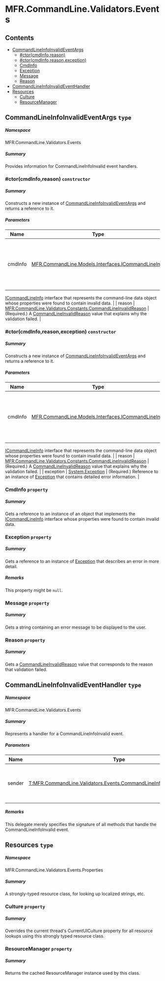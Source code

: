 <a name='assembly'></a>
# MFR.CommandLine.Validators.Events

## Contents

- [CommandLineInfoInvalidEventArgs](#T-MFR-CommandLine-Validators-Events-CommandLineInfoInvalidEventArgs 'MFR.CommandLine.Validators.Events.CommandLineInfoInvalidEventArgs')
  - [#ctor(cmdInfo,reason)](#M-MFR-CommandLine-Validators-Events-CommandLineInfoInvalidEventArgs-#ctor-MFR-CommandLine-Models-Interfaces-ICommandLineInfo,MFR-CommandLine-Validators-Constants-CommandLineInvalidReason- 'MFR.CommandLine.Validators.Events.CommandLineInfoInvalidEventArgs.#ctor(MFR.CommandLine.Models.Interfaces.ICommandLineInfo,MFR.CommandLine.Validators.Constants.CommandLineInvalidReason)')
  - [#ctor(cmdInfo,reason,exception)](#M-MFR-CommandLine-Validators-Events-CommandLineInfoInvalidEventArgs-#ctor-MFR-CommandLine-Models-Interfaces-ICommandLineInfo,MFR-CommandLine-Validators-Constants-CommandLineInvalidReason,System-Exception- 'MFR.CommandLine.Validators.Events.CommandLineInfoInvalidEventArgs.#ctor(MFR.CommandLine.Models.Interfaces.ICommandLineInfo,MFR.CommandLine.Validators.Constants.CommandLineInvalidReason,System.Exception)')
  - [CmdInfo](#P-MFR-CommandLine-Validators-Events-CommandLineInfoInvalidEventArgs-CmdInfo 'MFR.CommandLine.Validators.Events.CommandLineInfoInvalidEventArgs.CmdInfo')
  - [Exception](#P-MFR-CommandLine-Validators-Events-CommandLineInfoInvalidEventArgs-Exception 'MFR.CommandLine.Validators.Events.CommandLineInfoInvalidEventArgs.Exception')
  - [Message](#P-MFR-CommandLine-Validators-Events-CommandLineInfoInvalidEventArgs-Message 'MFR.CommandLine.Validators.Events.CommandLineInfoInvalidEventArgs.Message')
  - [Reason](#P-MFR-CommandLine-Validators-Events-CommandLineInfoInvalidEventArgs-Reason 'MFR.CommandLine.Validators.Events.CommandLineInfoInvalidEventArgs.Reason')
- [CommandLineInfoInvalidEventHandler](#T-MFR-CommandLine-Validators-Events-CommandLineInfoInvalidEventHandler 'MFR.CommandLine.Validators.Events.CommandLineInfoInvalidEventHandler')
- [Resources](#T-MFR-CommandLine-Validators-Events-Properties-Resources 'MFR.CommandLine.Validators.Events.Properties.Resources')
  - [Culture](#P-MFR-CommandLine-Validators-Events-Properties-Resources-Culture 'MFR.CommandLine.Validators.Events.Properties.Resources.Culture')
  - [ResourceManager](#P-MFR-CommandLine-Validators-Events-Properties-Resources-ResourceManager 'MFR.CommandLine.Validators.Events.Properties.Resources.ResourceManager')

<a name='T-MFR-CommandLine-Validators-Events-CommandLineInfoInvalidEventArgs'></a>
## CommandLineInfoInvalidEventArgs `type`

##### Namespace

MFR.CommandLine.Validators.Events

##### Summary

Provides information for CommandLineInfoInvalid event handlers.

<a name='M-MFR-CommandLine-Validators-Events-CommandLineInfoInvalidEventArgs-#ctor-MFR-CommandLine-Models-Interfaces-ICommandLineInfo,MFR-CommandLine-Validators-Constants-CommandLineInvalidReason-'></a>
### #ctor(cmdInfo,reason) `constructor`

##### Summary

Constructs a new instance of
[CommandLineInfoInvalidEventArgs](#T-MFR-CommandLine-Validators-Events-CommandLineInfoInvalidEventArgs 'MFR.CommandLine.Validators.Events.CommandLineInfoInvalidEventArgs')
and returns a reference to it.

##### Parameters

| Name | Type | Description |
| ---- | ---- | ----------- |
| cmdInfo | [MFR.CommandLine.Models.Interfaces.ICommandLineInfo](#T-MFR-CommandLine-Models-Interfaces-ICommandLineInfo 'MFR.CommandLine.Models.Interfaces.ICommandLineInfo') | (Required.) Reference to an instance of an object that implements the
[ICommandLineInfo](#T-MFR-CommandLine-Models-Interfaces-ICommandLineInfo 'MFR.CommandLine.Models.Interfaces.ICommandLineInfo') interface
that represents the command-line data object whose properties were found to
contain invalid data. |
| reason | [MFR.CommandLine.Validators.Constants.CommandLineInvalidReason](#T-MFR-CommandLine-Validators-Constants-CommandLineInvalidReason 'MFR.CommandLine.Validators.Constants.CommandLineInvalidReason') | (Required.) A
[CommandLineInvalidReason](#T-MFR-CommandLine-Validators-Constants-CommandLineInvalidReason 'MFR.CommandLine.Validators.Constants.CommandLineInvalidReason')
value that explains why the validation failed. |

<a name='M-MFR-CommandLine-Validators-Events-CommandLineInfoInvalidEventArgs-#ctor-MFR-CommandLine-Models-Interfaces-ICommandLineInfo,MFR-CommandLine-Validators-Constants-CommandLineInvalidReason,System-Exception-'></a>
### #ctor(cmdInfo,reason,exception) `constructor`

##### Summary

Constructs a new instance of
[CommandLineInfoInvalidEventArgs](#T-MFR-CommandLine-Validators-Events-CommandLineInfoInvalidEventArgs 'MFR.CommandLine.Validators.Events.CommandLineInfoInvalidEventArgs')
and returns a reference to it.

##### Parameters

| Name | Type | Description |
| ---- | ---- | ----------- |
| cmdInfo | [MFR.CommandLine.Models.Interfaces.ICommandLineInfo](#T-MFR-CommandLine-Models-Interfaces-ICommandLineInfo 'MFR.CommandLine.Models.Interfaces.ICommandLineInfo') | (Required.) Reference to an instance of an object that implements the
[ICommandLineInfo](#T-MFR-CommandLine-Models-Interfaces-ICommandLineInfo 'MFR.CommandLine.Models.Interfaces.ICommandLineInfo') interface
that represents the command-line data object whose properties were found to
contain invalid data. |
| reason | [MFR.CommandLine.Validators.Constants.CommandLineInvalidReason](#T-MFR-CommandLine-Validators-Constants-CommandLineInvalidReason 'MFR.CommandLine.Validators.Constants.CommandLineInvalidReason') | (Required.) A
[CommandLineInvalidReason](#T-MFR-CommandLine-Validators-Constants-CommandLineInvalidReason 'MFR.CommandLine.Validators.Constants.CommandLineInvalidReason')
value that explains why the validation failed. |
| exception | [System.Exception](http://msdn.microsoft.com/query/dev14.query?appId=Dev14IDEF1&l=EN-US&k=k:System.Exception 'System.Exception') | (Required.) Reference to an instance of
[Exception](http://msdn.microsoft.com/query/dev14.query?appId=Dev14IDEF1&l=EN-US&k=k:System.Exception 'System.Exception')
that contains detailed error information. |

<a name='P-MFR-CommandLine-Validators-Events-CommandLineInfoInvalidEventArgs-CmdInfo'></a>
### CmdInfo `property`

##### Summary

Gets a reference to an instance of an object that implements the
[ICommandLineInfo](#T-MFR-CommandLine-Models-Interfaces-ICommandLineInfo 'MFR.CommandLine.Models.Interfaces.ICommandLineInfo') interface
whose properties were found to contain invalid data.

<a name='P-MFR-CommandLine-Validators-Events-CommandLineInfoInvalidEventArgs-Exception'></a>
### Exception `property`

##### Summary

Gets a reference to an instance of [Exception](http://msdn.microsoft.com/query/dev14.query?appId=Dev14IDEF1&l=EN-US&k=k:System.Exception 'System.Exception')
that describes an error in more detail.

##### Remarks

This property might be `null`.

<a name='P-MFR-CommandLine-Validators-Events-CommandLineInfoInvalidEventArgs-Message'></a>
### Message `property`

##### Summary

Gets a string containing an error message to be displayed to the user.

<a name='P-MFR-CommandLine-Validators-Events-CommandLineInfoInvalidEventArgs-Reason'></a>
### Reason `property`

##### Summary

Gets a
[CommandLineInvalidReason](#T-MFR-CommandLine-Validators-Constants-CommandLineInvalidReason 'MFR.CommandLine.Validators.Constants.CommandLineInvalidReason')
value that corresponds to the reason that validation failed.

<a name='T-MFR-CommandLine-Validators-Events-CommandLineInfoInvalidEventHandler'></a>
## CommandLineInfoInvalidEventHandler `type`

##### Namespace

MFR.CommandLine.Validators.Events

##### Summary

Represents a handler for a CommandLineInfoInvalid event.

##### Parameters

| Name | Type | Description |
| ---- | ---- | ----------- |
| sender | [T:MFR.CommandLine.Validators.Events.CommandLineInfoInvalidEventHandler](#T-T-MFR-CommandLine-Validators-Events-CommandLineInfoInvalidEventHandler 'T:MFR.CommandLine.Validators.Events.CommandLineInfoInvalidEventHandler') | Reference to the instance of the object that raised the event. |

##### Remarks

This delegate merely specifies the signature of all methods that handle
the CommandLineInfoInvalid event.

<a name='T-MFR-CommandLine-Validators-Events-Properties-Resources'></a>
## Resources `type`

##### Namespace

MFR.CommandLine.Validators.Events.Properties

##### Summary

A strongly-typed resource class, for looking up localized strings, etc.

<a name='P-MFR-CommandLine-Validators-Events-Properties-Resources-Culture'></a>
### Culture `property`

##### Summary

Overrides the current thread's CurrentUICulture property for all
  resource lookups using this strongly typed resource class.

<a name='P-MFR-CommandLine-Validators-Events-Properties-Resources-ResourceManager'></a>
### ResourceManager `property`

##### Summary

Returns the cached ResourceManager instance used by this class.
